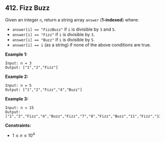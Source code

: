 ## 412. Fizz Buzz

Given an integer `n`, return a string array `answer` (__1-indexed__) where:  

* `answer[i] == "FizzBuzz"` if `i` is divisible by `3` and `5`.
* `answer[i] == "Fizz"` if `i` is divisible by `3`.
* `answer[i] == "Buzz"` if `i` is divisible by `5`.
* `answer[i] == i` (as a string) if none of the above conditions are true.


__Example 1:__  
```
Input: n = 3
Output: ["1","2","Fizz"]
```


__Example 2:__  
```
Input: n = 5
Output: ["1","2","Fizz","4","Buzz"]
```


__Example 3:__
```
Input: n = 15
Output: ["1","2","Fizz","4","Buzz","Fizz","7","8","Fizz","Buzz","11","Fizz","13","14","FizzBuzz"]
```



__Constraints:__
* $1 \leqslant n \leqslant 10^4$ 
